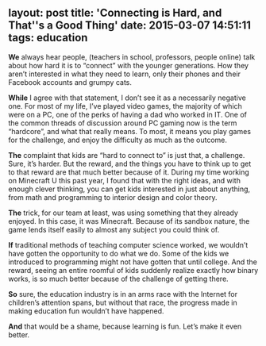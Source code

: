 layout: post
title: 'Connecting is Hard, and That''s a Good Thing'
date: 2015-03-07 14:51:11
tags: education
---
**We** always hear people, (teachers in school, professors, people online) talk about how hard it is to “connect” with the younger generations. How they aren’t interested in what they need to learn, only their phones and their Facebook accounts and grumpy cats.

**While** I agree with that statement, I don’t see it as a necessarily negative one. For most of my life, I’ve played video games, the majority of which were on a PC, one of the perks of having a dad who worked in IT. One of the common threads of discussion around PC gaming now is the term “hardcore”, and what that really means. To most, it means you play games for the challenge, and enjoy the difficulty as much as the outcome.

**The** complaint that kids are “hard to connect to” is just that, a challenge. Sure, it’s harder. But the reward, and the things you have to think up to get to that reward are that much better because of it. During my time working on Minecraft U this past year, I found that with the right ideas, and with enough clever thinking, you can get kids interested in just about anything, from math and programming to interior design and color theory.

**The** trick, for our team at least, was using something that they already enjoyed. In this case, it was Minecraft. Because of its sandbox nature, the game lends itself easily to almost any subject you could think of.

**If** traditional methods of teaching computer science worked, we wouldn’t have gotten the opportunity to do what we do. Some of the kids we introduced to programming might not have gotten that until college. And the reward, seeing an entire roomful of kids suddenly realize exactly how binary works, is so much better because of the challenge of getting there.

**So** sure, the education industry is in an arms race with the Internet for children’s attention spans, but without that race, the progress made in making education fun wouldn’t have happened.

**And** that would be a shame, because learning is fun. Let’s make it even better.
